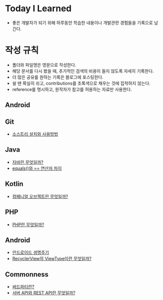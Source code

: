 # Today I Learned
* 좋은 개발자가 되기 위해 하루동안 학습한 내용이나 개발관련 경험들을 기록으로 남긴다.

# 작성 규칙
* 폴더와 파일명은 영문으로 작성한다.
* 해당 문서를 다시 봤을 때, 추가적인 검색의 비용이 들지 않도록 자세히 기록한다.
* 더 많은 공유를 원하는 기록은 블로그에 포스팅한다.
* 쉴 땐 확실히 쉬고, contributions를 초록색으로 채우는 것에 집착하지 않는다.
* reference를 명시하고, 원작자가 참고를 허용하는 자료만 사용한다.

## Android

## Git
* [소스트리 설치와 사용방법](https://github.com/socicaI/TIL/blob/main/Git/How%20to%20install%20SourceTree%3F.md)

## Java
* [자바란 무엇일까?](https://github.com/socicaI/TIL/blob/main/Java/What%20is%20Java%3F.md)
* [equals()와 == 연산자 차이](https://github.com/socicaI/TIL/blob/main/Java/Difference%20between%20%3D%3D%20and%20.equals()%20method%20in%20Java.md)

## Kotlin
* [컴페니얼 오브젝트란 무엇일까?](https://www.bsidesoft.com/8187)

## PHP
* [PHP란 무엇일까?](https://github.com/socicaI/TIL/blob/main/PHP/What%20is%20PHP%3F.md)

## Android
* [안드로이드 생명주기](https://github.com/socicaI/TIL/blob/main/Android/What%20is%20android%20life%20cycle.md)
* [RecyclerView의 ViewType이란 무엇일까?](https://github.com/socicaI/TIL/blob/main/Android/What%20is%20Recycler%20ViewType.md)

## Commonness
* [써드파티란?](https://github.com/socicaI/TIL/blob/main/common/What%20is%20Third%20Party.md)
* [서버 API와 REST API란 무엇일까?](https://github.com/socicaI/TIL/blob/main/common/What%20is%20API%3F.md)
